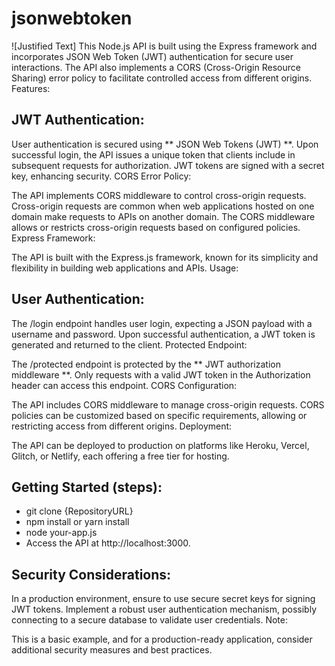 # jsonwebtoken
![Justified Text] This Node.js API is built using the Express framework and incorporates JSON Web Token (JWT) authentication for secure user interactions. The API also implements a CORS (Cross-Origin Resource Sharing) error policy to facilitate controlled access from different origins.
Features:

## JWT Authentication:

User authentication is secured using ** JSON Web Tokens (JWT) **.
Upon successful login, the API issues a unique token that clients include in subsequent requests for authorization.
JWT tokens are signed with a secret key, enhancing security.
CORS Error Policy:

The API implements CORS middleware to control cross-origin requests.
Cross-origin requests are common when web applications hosted on one domain make requests to APIs on another domain.
The CORS middleware allows or restricts cross-origin requests based on configured policies.
Express Framework:

The API is built with the Express.js framework, known for its simplicity and flexibility in building web applications and APIs.
Usage:

## User Authentication:

The /login endpoint handles user login, expecting a JSON payload with a username and password.
Upon successful authentication, a JWT token is generated and returned to the client.
Protected Endpoint:

The /protected endpoint is protected by the ** JWT authorization middleware **.
Only requests with a valid JWT token in the Authorization header can access this endpoint.
CORS Configuration:

The API includes CORS middleware to manage cross-origin requests.
CORS policies can be customized based on specific requirements, allowing or restricting access from different origins.
Deployment:

The API can be deployed to production on platforms like Heroku, Vercel, Glitch, or Netlify, each offering a free tier for hosting.

## Getting Started (steps):
- git clone {RepositoryURL}
- npm install or yarn install
- node your-app.js
- Access the API at http://localhost:3000.
  
## Security Considerations:

In a production environment, ensure to use secure secret keys for signing JWT tokens.
Implement a robust user authentication mechanism, possibly connecting to a secure database to validate user credentials.
Note:

This is a basic example, and for a production-ready application, consider additional security measures and best practices.
